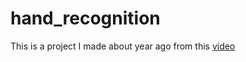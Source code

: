 #  hand_recognition

This is a project I made about year ago from this [video](https://www.youtube.com/watch?v=vQZ4IvB07ec)

